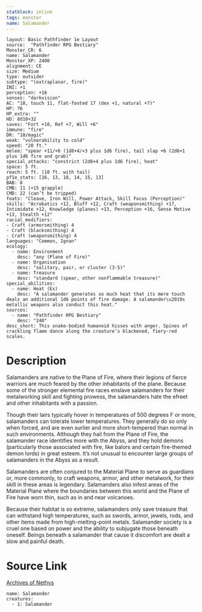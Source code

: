 ```yaml
---
statblock: inline
tags: monster
name: Salamander
---
```

```statblock
layout: Basic Pathfinder 1e Layout
source:  "Pathfinder RPG Bestiary"
Monster_CR: 6
name: Salamander
Monster_XP: 2400
alignment: CE
size: Medium
type: outsider
subtype: "(extraplanar, fire)"
INI: +1
perception: +16
senses: "darkvision"
AC: "18, touch 11, flat-footed 17 (dex +1, natural +7)"
HP: 76
HP_extra: ""
HD: 8d10+32
saves: "Fort +10, Ref +7, Will +6"
immune: "fire"
DR: "10/magic"
weak: "vulnerability to cold"
speed: "20 ft."
melee: "spear +11/+6 (1d8+4/×3 plus 1d6 fire), tail slap +6 (2d6+1 plus 1d6 fire and grab)"
special_attacks: "constrict (2d6+4 plus 1d6 fire), heat"
space: 5 ft.
reach: 5 ft. (10 ft. with tail)
pf1e_stats: [16, 13, 18, 14, 15, 13]
BAB: 8
CMB: 11 (+15 grapple)
CMD: 22 (can’t be tripped)
feats: "Cleave, Iron Will, Power Attack, Skill Focus (Perception)"
skills: "Acrobatics +12, Bluff +12, Craft (weaponsmithing) +17, Intimidate +12, Knowledge (planes) +13, Perception +16, Sense Motive +13, Stealth +12"
racial_modifiers:
- Craft (armorsmithing) 4
- Craft (blacksmithing) 4
- Craft (weaponsmithing) 4
languages: "Common, Ignan"
ecology:
  - name: Environment
    desc: "any (Plane of Fire)"
  - name: Organisation
    desc: "solitary, pair, or cluster (3-5)"
  - name: Treasure
    desc: "standard (spear, other nonflammable treasure)"
special_abilities:
  - name: Heat (Ex)
    desc: "A salamander generates so much heat that its mere touch deals an additional 1d6 points of fire damage. A salamander\u2019s metallic weapons also conduct this heat."
sources:
  - name: "Pathfinder RPG Bestiary"
    desc: "240"
desc_short: This snake-bodied humanoid hisses with anger. Spines of crackling flame dance along the creature’s blackened, fiery-red scales.
```
# Description
Salamanders are native to the Plane of Fire, where their legions of fierce warriors are much feared by the other inhabitants of the plane. Because some of the stronger elemental fire races enslave salamanders for their metalworking skill and fighting prowess, the salamanders hate the efreet and other inhabitants with a passion.

Though their lairs typically hover in temperatures of 500 degrees F or more, salamanders can tolerate lower temperatures. They generally do so only when forced, and are even surlier and more short-tempered than normal in such environments. Although they hail from the Plane of Fire, the salamander race identifies more with the Abyss, and they hold demons (particularly those associated with fire, like balors and certain fire-themed demon lords) in great esteem. It’s not unusual to encounter large groups of salamanders in the Abyss as a result.

Salamanders are often conjured to the Material Plane to serve as guardians or, more commonly, to craft weapons, armor, and other metalwork, for their skill in these areas is legendary. Salamanders also infest areas of the Material Plane where the boundaries between this world and the Plane of Fire have worn thin, such as in and near volcanoes.

Because their habitat is so extreme, salamanders only save treasure that can withstand high temperatures, such as swords, armor, jewels, rods, and other items made from high-melting-point metals. Salamander society is a cruel one based on power and the ability to subjugate those beneath oneself. Beings beneath a salamander that cause it discomfort are dealt a slow and painful death.
# Source Link
[Archives of Nethys](https://aonprd.com/MonsterDisplay.aspx?ItemName=Salamander)
```encounter-table
name: Salamander
creatures:
  - 1: Salamander
```
